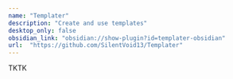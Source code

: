 ```yaml
---
name: "Templater"
description: "Create and use templates"
desktop_only: false
obsidian_link: "obsidian://show-plugin?id=templater-obsidian"
url:  "https://github.com/SilentVoid13/Templater"
---
```

TKTK